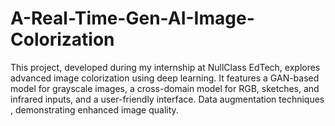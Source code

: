 # A-Real-Time-Gen-AI-Image-Colorization
 This project, developed during my internship at NullClass EdTech, explores advanced image colorization using deep learning. It features a GAN-based model for grayscale images, a cross-domain model for RGB, sketches, and infrared inputs, and a user-friendly interface. Data augmentation techniques , demonstrating enhanced image quality.
